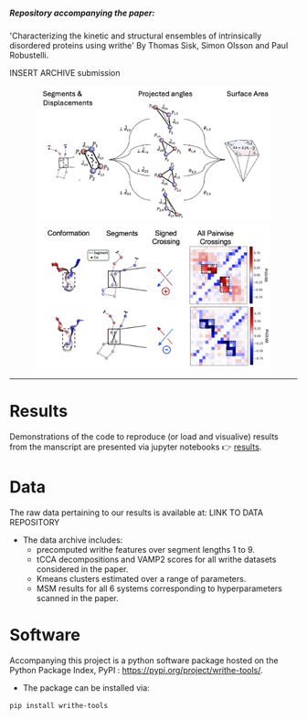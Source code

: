 

##### Repository accompanying the paper:

'Characterizing the kinetic and structural ensembles of intrinsically disordered proteins using writhe' By Thomas Sisk, Simon Olsson and Paul Robustelli.

INSERT ARCHIVE submission

<p align="center">
  <img src="./images/visualize_writhe.png" width="410"/>
  <img src="./images/writhe_asyn.png" width="410"/>
</p>

---

# Results

Demonstrations of the code to reproduce (or load and visualive) results from the manscript are presented via jupyter notebooks 👉 [results](./results/). 

# Data

The raw data pertaining to our results is available at: LINK TO DATA REPOSITORY
  - The data archive includes:
    - precomputed writhe features over segment lengths 1 to 9.
    - tCCA decompositions and VAMP2 scores for all writhe datasets considered in the paper.
    - Kmeans clusters estimated over a range of parameters.
    - MSM results for all 6 systems corresponding to hyperparameters scanned in the paper.

# Software

Accompanying this project is a python software package hosted on the Python Package Index, PyPI : https://pypi.org/project/writhe-tools/.

  - The package can be installed via:

```bash
pip install writhe-tools
```
